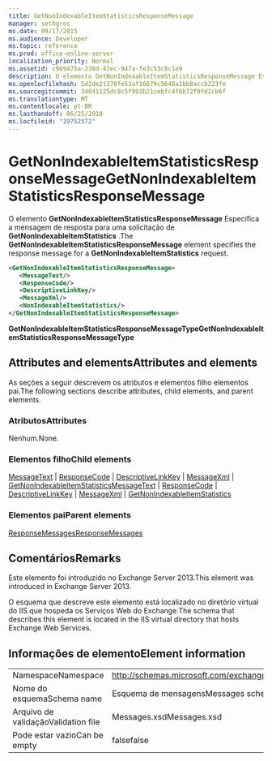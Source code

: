 ```yaml
---
title: GetNonIndexableItemStatisticsResponseMessage
manager: sethgros
ms.date: 09/17/2015
ms.audience: Developer
ms.topic: reference
ms.prod: office-online-server
localization_priority: Normal
ms.assetid: c969475a-238d-47ec-947a-fe3c53c8c1e9
description: O elemento GetNonIndexableItemStatisticsResponseMessage Especifica a mensagem de resposta para uma solicitação de GetNonIndexableItemStatistics.
ms.openlocfilehash: 5d2de21378fe53af16679c5648a1bb8accb223fe
ms.sourcegitcommit: 34041125dc8c5f993b21cebfc4f8b72f0fd2cb6f
ms.translationtype: MT
ms.contentlocale: pt-BR
ms.lasthandoff: 06/25/2018
ms.locfileid: "19752572"
---
```

# <a name="getnonindexableitemstatisticsresponsemessage"></a><span data-ttu-id="23c0f-103">GetNonIndexableItemStatisticsResponseMessage</span><span class="sxs-lookup"><span data-stu-id="23c0f-103">GetNonIndexableItemStatisticsResponseMessage</span></span>

<span data-ttu-id="23c0f-104">O elemento **GetNonIndexableItemStatisticsResponseMessage** Especifica a mensagem de resposta para uma solicitação de **GetNonIndexableItemStatistics** .</span><span class="sxs-lookup"><span data-stu-id="23c0f-104">The **GetNonIndexableItemStatisticsResponseMessage** element specifies the response message for a **GetNonIndexableItemStatistics** request.</span></span> 
  
```XML
<GetNonIndexableItemStatisticsResponseMessage>
   <MessageText/>
   <ResponseCode/>
   <DescriptiveLinkKey/>
   <MessageXml/>
   <NonIndexableItemStatistics/>
</GetNonIndexableItemStatisticsResponseMessage>
```

 <span data-ttu-id="23c0f-105">**GetNonIndexableItemStatisticsResponseMessageType**</span><span class="sxs-lookup"><span data-stu-id="23c0f-105">**GetNonIndexableItemStatisticsResponseMessageType**</span></span>
## <a name="attributes-and-elements"></a><span data-ttu-id="23c0f-106">Attributes and elements</span><span class="sxs-lookup"><span data-stu-id="23c0f-106">Attributes and elements</span></span>

<span data-ttu-id="23c0f-107">As seções a seguir descrevem os atributos e elementos filho elementos pai.</span><span class="sxs-lookup"><span data-stu-id="23c0f-107">The following sections describe attributes, child elements, and parent elements.</span></span>
  
### <a name="attributes"></a><span data-ttu-id="23c0f-108">Atributos</span><span class="sxs-lookup"><span data-stu-id="23c0f-108">Attributes</span></span>

<span data-ttu-id="23c0f-109">Nenhum.</span><span class="sxs-lookup"><span data-stu-id="23c0f-109">None.</span></span>
  
### <a name="child-elements"></a><span data-ttu-id="23c0f-110">Elementos filho</span><span class="sxs-lookup"><span data-stu-id="23c0f-110">Child elements</span></span>

<span data-ttu-id="23c0f-111">[MessageText](messagetext.md) | [ResponseCode](responsecode.md) | [DescriptiveLinkKey](descriptivelinkkey.md) | [MessageXml](messagexml.md) | [GetNonIndexableItemStatistics](getnonindexableitemstatistics.md)</span><span class="sxs-lookup"><span data-stu-id="23c0f-111">[MessageText](messagetext.md) | [ResponseCode](responsecode.md) | [DescriptiveLinkKey](descriptivelinkkey.md) | [MessageXml](messagexml.md) | [GetNonIndexableItemStatistics](getnonindexableitemstatistics.md)</span></span>
  
### <a name="parent-elements"></a><span data-ttu-id="23c0f-112">Elementos pai</span><span class="sxs-lookup"><span data-stu-id="23c0f-112">Parent elements</span></span>

[<span data-ttu-id="23c0f-113">ResponseMessages</span><span class="sxs-lookup"><span data-stu-id="23c0f-113">ResponseMessages</span></span>](responsemessages.md)
  
## <a name="remarks"></a><span data-ttu-id="23c0f-114">Comentários</span><span class="sxs-lookup"><span data-stu-id="23c0f-114">Remarks</span></span>

<span data-ttu-id="23c0f-115">Este elemento foi introduzido no Exchange Server 2013.</span><span class="sxs-lookup"><span data-stu-id="23c0f-115">This element was introduced in Exchange Server 2013.</span></span>
  
<span data-ttu-id="23c0f-116">O esquema que descreve este elemento está localizado no diretório virtual do IIS que hospeda os Serviços Web do Exchange.</span><span class="sxs-lookup"><span data-stu-id="23c0f-116">The schema that describes this element is located in the IIS virtual directory that hosts Exchange Web Services.</span></span>
  
## <a name="element-information"></a><span data-ttu-id="23c0f-117">Informações de elemento</span><span class="sxs-lookup"><span data-stu-id="23c0f-117">Element information</span></span>

|||
|:-----|:-----|
|<span data-ttu-id="23c0f-118">Namespace</span><span class="sxs-lookup"><span data-stu-id="23c0f-118">Namespace</span></span>  <br/> |http://schemas.microsoft.com/exchange/services/2006/messages  <br/> |
|<span data-ttu-id="23c0f-119">Nome do esquema</span><span class="sxs-lookup"><span data-stu-id="23c0f-119">Schema name</span></span>  <br/> |<span data-ttu-id="23c0f-120">Esquema de mensagens</span><span class="sxs-lookup"><span data-stu-id="23c0f-120">Messages schema</span></span>  <br/> |
|<span data-ttu-id="23c0f-121">Arquivo de validação</span><span class="sxs-lookup"><span data-stu-id="23c0f-121">Validation file</span></span>  <br/> |<span data-ttu-id="23c0f-122">Messages.xsd</span><span class="sxs-lookup"><span data-stu-id="23c0f-122">Messages.xsd</span></span>  <br/> |
|<span data-ttu-id="23c0f-123">Pode estar vazio</span><span class="sxs-lookup"><span data-stu-id="23c0f-123">Can be empty</span></span>  <br/> |<span data-ttu-id="23c0f-124">false</span><span class="sxs-lookup"><span data-stu-id="23c0f-124">false</span></span>  <br/> |
   

